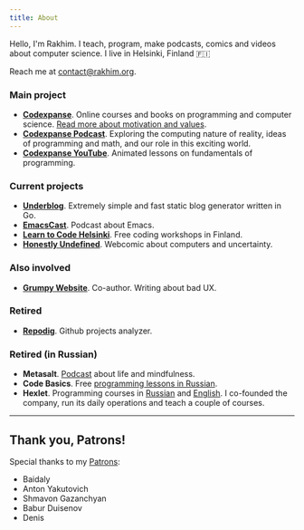```yaml
---
title: About
---
```


Hello, I'm Rakhim. I teach, program, make podcasts, comics and videos about computer science. I live in Helsinki, Finland 🇫🇮

Reach me at [contact@rakhim.org](mailto:contact@rakhim.org).

### Main project

- __[Codexpanse](https://codexpanse.com)__. Online courses and books on programming and computer science. [Read more about motivation and values](https://blog.codexpanse.com/why-codexpanse/).
- __[Codexpanse Podcast](https://podcast.codexpanse.com/)__. Exploring the computing nature of reality, ideas of programming and math, and our role in this exciting world.
- __[Codexpanse YouTube](https://www.youtube.com/codexpanse)__. Animated lessons on fundamentals of programming.

### Current projects
- __[Underblog](https://github.com/freetonik/underblog/)__. Extremely simple and fast static blog generator written in Go.
- __[EmacsCast](http://emacscast.rakhim.org/)__. Podcast about Emacs.
- __[Learn to Code Helsinki](https://www.meetup.com/Learn-To-Code-Helsinki/)__. Free coding workshops in Finland.
- __[Honestly Undefined](/honestly-undefined/)__. Webcomic about computers and uncertainty.

### Also involved
- __[Grumpy Website](http://grumpy.website/)__. Co-author. Writing about bad UX.

### Retired

- __[Repodig](https://repodig.com/)__. Github projects analyzer.

### Retired (in Russian)
- __Metasalt__. [Podcast](https://metasalt.pinecast.co/) about life and mindfulness.
- __Code Basics__. Free [programming lessons in Russian](https://code-basics.ru).
- __Hexlet__. Programming courses in [Russian](https://ru.hexlet.io) and [English](https://en.hexlet.io). I co-founded the company, run its daily operations and teach a couple of courses.


<hr>

## Thank you, Patrons!

Special thanks to my [Patrons](https://www.patreon.com/rakhim "support Rakhim on Patreon"):

- Baidaly
- Anton Yakutovich
- Shmavon Gazanchyan
- Babur Duisenov
- Denis
